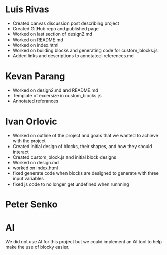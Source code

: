 # Luis Rivas
- Created canvas discussion post describing project
- Created GitHub repo and published page
- Worked on last section of design2.md
- Worked on README.md
- Worked on index.html
- Worked on building blocks and generating code for custom_blocks.js
- Added links and descriptions to annotated-references.md
# Kevan Parang
- Worked on design2.md and README.md
- Template of excersize in custom_blocks.js
- Annotated referances
# Ivan Orlovic
- Worked on outline of the project and goals that we wanted to achieve with the project
- Created initial design of blocks, their shapes, and how they should interact
- Created custom_block.js and initial block designs
- Worked on design.md
- worked on index.html
- fixed generate code when blocks are designed to generate with three input variables
- fixed js code to no longer get undefined when runnning
# Peter Senko

# AI
We did not use AI for this project but we could implement an AI tool to help make the use of blocky easier.
